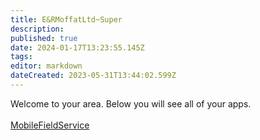 ```yaml
---
title: E&RMoffatLtd~Super
description: 
published: true
date: 2024-01-17T13:23:55.145Z
tags: 
editor: markdown
dateCreated: 2023-05-31T13:44:02.599Z
---
```


Welcome to your area. Below you will see all of your apps.<br><br>[MobileFieldService](/Apps/MobileFieldService)<br>